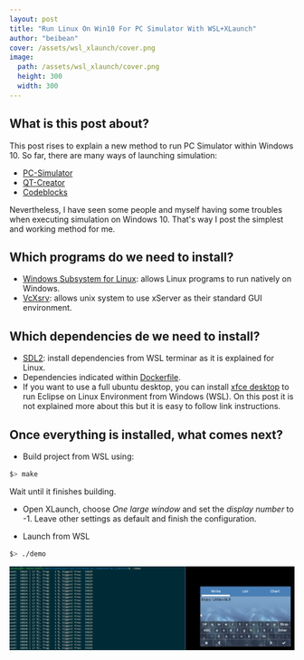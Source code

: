 ```yaml
---
layout: post
title: "Run Linux On Win10 For PC Simulator With WSL+XLaunch"
author: "beibean"
cover: /assets/wsl_xlaunch/cover.png
image:
  path: /assets/wsl_xlaunch/cover.png
  height: 300
  width: 300
---
```


## What is this post about?
This post rises to explain a new method to run PC Simulator within Windows 10. So far, there are many ways of launching simulation:

* [PC-Simulator](https://docs.littlevgl.com/#PC-simulator)
* [QT-Creator](https://blog.littlevgl.com/2019-01-03/qt-creator)
* [Codeblocks](https://github.com/littlevgl/pc_simulator_win_codeblocks)

Nevertheless, I have seen some people and myself having some troubles when executing simulation on Windows 10. That's way I post the simplest and working method for me.

## Which programs do we need to install?

* [Windows Subsystem for Linux](https://docs.microsoft.com/en-us/windows/wsl/install-win10): allows Linux programs to run natively on Windows.
* [VcXsrv](https://sourceforge.net/projects/vcxsrv): allows unix system to use xServer as their standard GUI environment.

## Which dependencies de we need to install?

* [SDL2](https://docs.littlevgl.com/#PC-simulator): install dependencies from WSL terminar as it is explained for Linux.
* Dependencies indicated within [Dockerfile](https://github.com/littlevgl/pc_simulator_sdl_eclipse/blob/master/Dockerfile).
* If you want to use a full ubuntu desktop, you can install [xfce desktop](https://github.com/QMonkey/wsl-tutorial) to run Eclipse on Linux Environment from Windows (WSL). On this post it is not explained more about this but it is easy to follow link instructions.

## Once everything is installed, what comes next?

* Build project from WSL using:

```bash
$> make
```

 Wait until it finishes building.

* Open XLaunch, choose *One large window* and set the *display number* to -1. Leave other settings as default and finish the configuration.

* Launch from WSL 

```bash
$> ./demo
```


![Enjoy the library](/assets/wsl_xlaunch/pc_sim_running.png)